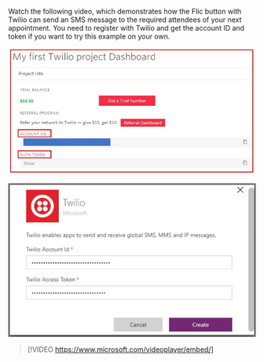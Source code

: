 Watch the following video, which demonstrates how the Flic button with Twilio can
send an SMS message to the required attendees of your next appointment.
You need to register with Twilio and get the account ID and token if you 
want to try this example on your own.

![Twilio token](../media/twilio-token.jpg)

![Twilio connector](../media/twilio-connector.jpg)

> [!VIDEO https://www.microsoft.com/videoplayer/embed/]

